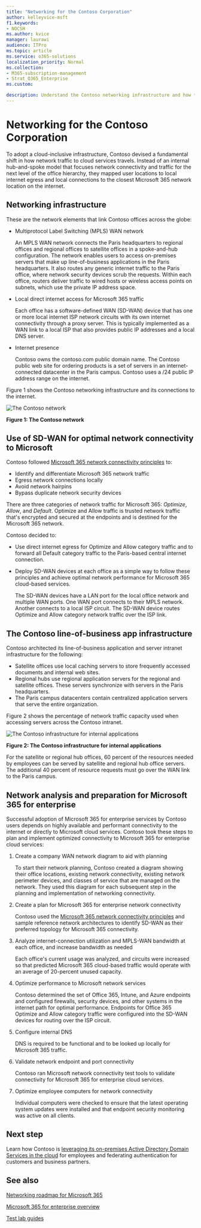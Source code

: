 ```yaml
---
title: "Networking for the Contoso Corporation"
author: kelleyvice-msft
f1.keywords:
- NOCSH
ms.author: kvice
manager: laurawi
audience: ITPro
ms.topic: article
ms.service: o365-solutions
localization_priority: Normal
ms.collection: 
- M365-subscription-management
- Strat_O365_Enterprise
ms.custom:

description: Understand the Contoso networking infrastructure and how the company uses its SD-WAN technology for optimal networking performance to Microsoft 365 for enterprise cloud services.
---
```


# Networking for the Contoso Corporation

To adopt a cloud-inclusive infrastructure, Contoso devised a fundamental shift in how network traffic to cloud services travels. Instead of an internal hub-and-spoke model that focuses network connectivity and traffic for the next level of the office hierarchy, they mapped user locations to local internet egress and local connections to the closest Microsoft 365 network location on the internet.

## Networking infrastructure

These are the network elements that link Contoso offices across the globe:

- Multiprotocol Label Switching (MPLS) WAN network

  An MPLS WAN network connects the Paris headquarters to regional offices and regional offices to satellite offices in a spoke-and-hub configuration. The network enables users to access on-premises servers that make up line-of-business applications in the Paris headquarters. It also routes any generic internet traffic to the Paris office, where network security devices scrub the requests. Within each office, routers deliver traffic to wired hosts or wireless access points on subnets, which use the private IP address space.

- Local direct internet access for Microsoft 365 traffic

  Each office has a software-defined WAN (SD-WAN) device that has one or more local internet ISP network circuits with its own internet connectivity through a proxy server. This is typically implemented as a WAN link to a local ISP that also provides public IP addresses and a local DNS server.

- Internet presence

  Contoso owns the contoso\.com public domain name. The Contoso public web site for ordering products is a set of servers in an internet-connected datacenter in the Paris campus. Contoso uses a /24 public IP address range on the internet.

Figure 1 shows the Contoso networking infrastructure and its connections to the internet.

![The Contoso network](../media/contoso-networking/contoso-networking-fig1.png)
 
**Figure 1: The Contoso network**

## Use of SD-WAN for optimal network connectivity to Microsoft

Contoso followed [Microsoft 365 network connectivity principles](microsoft-365-network-connectivity-principles.md) to:

- Identify and differentiate Microsoft 365 network traffic
- Egress network connections locally
- Avoid network hairpins
- Bypass duplicate network security devices

There are three categories of network traffic for Microsoft 365: *Optimize*, *Allow*, and *Default*. Optimize and Allow traffic is trusted network traffic that's encrypted and secured at the endpoints and is destined for the Microsoft 365 network.

Contoso decided to:

- Use direct internet egress for Optimize and Allow category traffic and to forward all Default category traffic to the Paris-based central internet connection.

- Deploy SD-WAN devices at each office as a simple way to follow these principles and achieve optimal network performance for Microsoft 365 cloud-based services.

  The SD-WAN devices have a LAN port for the local office network and multiple WAN ports. One WAN port connects to their MPLS network. Another connects to a local ISP circuit. The SD-WAN device routes Optimize and Allow category network traffic over the ISP link.

## The Contoso line-of-business app infrastructure

Contoso architected its line-of-business application and server intranet infrastructure for the following:

- Satellite offices use local caching servers to store frequently accessed documents and internal web sites.
- Regional hubs use regional application servers for the regional and satellite offices. These servers synchronize with servers in the Paris headquarters.
- The Paris campus datacenters contain centralized application servers that serve the entire organization.

Figure 2 shows the percentage of network traffic capacity used when accessing servers across the Contoso intranet.

![The Contoso infrastructure for internal applications](../media/contoso-networking/contoso-networking-fig2.png)
 
**Figure 2: The Contoso infrastructure for internal applications**

For the satellite or regional hub offices, 60 percent of the resources needed by employees can be served by satellite and regional hub office servers. The additional 40 percent of resource requests must go over the WAN link to the Paris campus.

## Network analysis and preparation for Microsoft 365 for enterprise

Successful adoption of Microsoft 365 for enterprise services by Contoso users depends on highly available and performant connectivity to the internet or directly to Microsoft cloud services. Contoso took these steps to plan and implement optimized connectivity to Microsoft 365 for enterprise cloud services:

1. Create a company WAN network diagram to aid with planning

   To start their network planning, Contoso created a diagram showing their office locations, existing network connectivity, existing network perimeter devices, and classes of service that are managed on the network. They used this diagram for each subsequent step in the planning and implementation of networking connectivity.

2. Create a plan for Microsoft 365 for enterprise network connectivity

   Contoso used the [Microsoft 365 network connectivity principles](microsoft-365-network-connectivity-principles.md) and sample reference network architectures to identify SD-WAN as their preferred topology for Microsoft 365 connectivity.

3. Analyze internet-connection utilization and MPLS-WAN bandwidth at each office, and increase bandwidth as needed

   Each office's current usage was analyzed, and circuits were increased so that predicted Microsoft 365 cloud-based traffic would operate with an average of 20-percent unused capacity.

4. Optimize performance to Microsoft network services

   Contoso determined the set of Office 365, Intune, and Azure endpoints and configured firewalls, security devices, and other systems in the internet path for optimal performance. Endpoints for Office 365 Optimize and Allow category traffic were configured into the SD-WAN devices for routing over the ISP circuit.

5. Configure internal DNS

   DNS is required to be functional and to be looked up locally for Microsoft 365 traffic.

6. Validate network endpoint and port connectivity

   Contoso ran Microsoft network connectivity test tools to validate connectivity for Microsoft 365 for enterprise cloud services.

7. Optimize employee computers for network connectivity

   Individual computers were checked to ensure that the latest operating system updates were installed and that endpoint security monitoring was active on all clients.

## Next step

Learn how Contoso is [leveraging its on-premises Active Directory Domain Services in the cloud](contoso-identity.md) for employees and federating authentication for customers and business partners.

## See also

[Networking roadmap for Microsoft 365](networking-roadmap-microsoft-365.md)

[Microsoft 365 for enterprise overview](microsoft-365-overview.md)

[Test lab guides](m365-enterprise-test-lab-guides.md)
